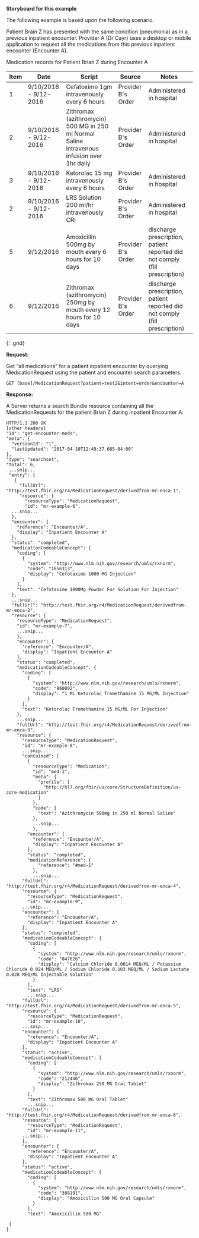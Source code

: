 
**Storyboard for this example**

The following example is based upon the following scenario.

Patient Brain Z has presented with the same condition (pneumonia) as in a previous inpatient encounter. Provider A (Dr Cayr) uses a desktop or mobile application to request all the medications from this previous inpatient encounter (Encounter A).

 Medication records for Patient Brian Z during Encounter A

Item|Date|Script|Source|Notes
---|---|---|---|---
1 | 9/10/2016 - 9/12-2016| Cefatoxime 1gm intravenously every 6 hours | Provider B's Order |  Administered in hospital
2 | 9/10/2016 - 9/12-2016| Zithromax  (azithromycin) 500 MG in 250 ml Normal Saline intravenous infusion over 1hr daily | Provider B's Order |  Administered in hospital
3 | 9/10/2016 - 9/12-2016| Ketorolac 15 mg intravenously every 6 hours | Provider B's Order |  Administered in hospital
2 | 9/10/2016 - 9/12-2016| LRS Solution 200 ml/hr intravenously CRI | Provider B's Order | Administered in hospital
5 | 9/12/2016  | Amoxicillin 500mg by mouth every 6 hours for 10 days | Provider B's Order | discharge prescription, patient reported did not comply (fill prescription)
6 | 9/12/2016  | Zithromax (azithromycin) 250mg by mouth every 12 hours for 10 days | Provider B's Order | discharge prescription, patient reported did not comply (fill prescription)
{: .grid}


**Request:**

Get “all medications” for a patient inpatient encounter by querying MedicationRequest using the patient and encounter search parameters.


    GET [base]/MedicationRequest?patient=test2&intent=order&encounter=A

**Response:**

A Server returns a search Bundle resource containing all the MedicationRequests for the patient Brian Z during inpatient Encounter A:


    HTTP/1.1 200 OK
    [other headers]
    "id": "get-encounter-meds",
    "meta": {
      "versionId": "1",
      "lastUpdated": "2017-04-10T12:49:37.665-04:00"
    },
    "type": "searchset",
    "total": 6,
     ...snip...
     "entry": [
       {
         "fullUrl": "http://test.fhir.org/r4/MedicationRequest/derivedfrom-mr-enca-1",
         "resource": {
           "resourceType": "MedicationRequest",
           "id": "mr-example-6",
      ...snip...
      },
      "encounter": {
        "reference": "Encounter/A",
        "display": "Inpatient Encounter A"
      },
      "status": "completed",
      "medicationCodeableConcept": {
        "coding": [
          {
            "system": "http://www.nlm.nih.gov/research/umls/rxnorm",
            "code": "1656313",
            "display": "Cefotaxime 1000 MG Injection"
          }
        ],
        "text": "Cefotaxime 1000Mg Powder For Solution For Injection"
      },
      ...snip...
      "fullUrl": "http://test.fhir.org/r4/MedicationRequest/derivedfrom-mr-enca-2",
      "resource": {
        "resourceType": "MedicationRequest",
        "id": "mr-example-7",
        ...snip...
        },
        "encounter": {
          "reference": "Encounter/A",
          "display": "Inpatient Encounter A"
        },
        "status": "completed",
        "medicationCodeableConcept": {
          "coding": [
            {
              "system": "http://www.nlm.nih.gov/research/umls/rxnorm",
              "code": "860092",
              "display": "1 ML Ketorolac Tromethamine 15 MG/ML Injection"
            }
          ],
          "text": "Ketorolac Tromethamine 15 MG/ML For Injection"
        },
        ...snip...
        "fullUrl": "http://test.fhir.org/r4/MedicationRequest/derivedfrom-mr-enca-3",
        "resource": {
          "resourceType": "MedicationRequest",
          "id": "mr-example-8",
          ...snip...
          "contained": [
            {
              "resourceType": "Medication",
              "id": "med-1",
              "meta": {
                "profile": [
                  "http://hl7.org/fhir/us/core/StructureDefinition/us-core-medication"
                ]
              },
              "code": {
                "text": "Azithromycin 500mg in 250 ml Normal Saline"
              },
              ...snip...
              },
            "encounter": {
              "reference": "Encounter/A",
              "display": "Inpatient Encounter A"
            },
            "status": "completed",
            "medicationReference": {
                "reference": "#med-1"
              },
              ...snip...
          "fullUrl": "http://test.fhir.org/r4/MedicationRequest/derivedfrom-mr-enca-4",
          "resource": {
            "resourceType": "MedicationRequest",
            "id": "mr-example-9",
          ...snip...
          "encounter": {
            "reference": "Encounter/A",
            "display": "Inpatient Encounter A"
          },
          "status": "completed",
          "medicationCodeableConcept": {
            "coding": [
              {
                "system": "http://www.nlm.nih.gov/research/umls/rxnorm",
                "code": "847626",
                "display": "Calcium Chloride 0.0014 MEQ/ML / Potassium Chloride 0.024 MEQ/ML / Sodium Chloride 0.103 MEQ/ML / Sodium Lactate 0.028 MEQ/ML Injectable Solution"
              }
            ],
            "text": "LRS"
            ...snip...
          "fullUrl": "http://test.fhir.org/r4/MedicationRequest/derivedfrom-mr-enca-5",
          "resource": {
            "resourceType": "MedicationRequest",
            "id": "mr-example-10",
          ...snip...
          "encounter": {
            "reference": "Encounter/A",
            "display": "Inpatient Encounter A"
          },
          "status": "active",
          "medicationCodeableConcept": {
            "coding": [
              {
                "system": "http://www.nlm.nih.gov/research/umls/rxnorm",
                "code": "212446",
                "display": "Zithromax 250 MG Oral Tablet"
              }
            ],
            "text": "Zithromax 500 MG Oral Tablet"
            ...snip...
          "fullUrl": "http://test.fhir.org/r4/MedicationRequest/derivedfrom-mr-enca-6",
          "resource": {
            "resourceType": "MedicationRequest",
            "id": "mr-example-11",
          ...snip...
          },
          "encounter": {
            "reference": "Encounter/A",
            "display": "Inpatient Encounter A"
          },
          "status": "active",
          "medicationCodeableConcept": {
            "coding": [
              {
                "system": "http://www.nlm.nih.gov/research/umls/rxnorm",
                "code": "308191",
                "display": "Amoxicillin 500 MG Oral Capsule"
              }
            ],
            "text": "Amoxicillin 500 MG"

     ]
    }
